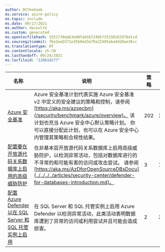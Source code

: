 ```yaml
---
author: DCtheGeek
ms.service: azure-policy
ms.topic: include
ms.date: 09/17/2021
ms.author: dacoulte
ms.custom: generated
ms.openlocfilehash: 5551739ab63ed0fa0167246b73525016297841cd
ms.sourcegitcommit: f6e2ea5571e35b9ed3a79a22485eba4d20ae36cc
ms.translationtype: HT
ms.contentlocale: zh-CN
ms.lasthandoff: 09/24/2021
ms.locfileid: "128618277"
---
```

|名称 |说明 |策略 |版本 |
|---|---|---|---|
|[Azure 安全基准](https://github.com/Azure/azure-policy/blob/master/built-in-policies/policySetDefinitions/Security%20Center/AzureSecurityCenter.json) |Azure 安全基准计划代表实施 Azure 安全基准 v2 中定义的安全建议的策略和控制，请参阅 [https://aka.ms/azsecbm](/security/benchmark/azure/overview)。 该计划也充当 Azure 安全中心默认策略计划。 你可以直接分配此计划，也可以在 Azure 安全中心内管理其策略和合规性结果。 |202 |30.1.0 |
|[配置要在开放源代码关系数据库上启用的高级威胁防护](https://github.com/Azure/azure-policy/blob/master/built-in-policies/policySetDefinitions/Security%20Center/ASC_AtpForOssDatabases.json) |在非基本层开放源代码关系数据库上启用高级威胁防护，以检测异常活动，包括对数据库进行的不寻常的和可能有害的访问或攻击尝试。 请参阅 [https://aka.ms/AzDforOpenSourceDBsDocu](../../../../articles/security-center/defender-for-databases-introduction.md)。 |3 |1.0.0 |
|[配置 Azure Defender 以在 SQL Server 和 SQL 托管实例上启用](https://github.com/Azure/azure-policy/blob/master/built-in-policies/policySetDefinitions/Security%20Center/ASC_AzureDefenderForSql.json) |在 SQL Server 和 SQL 托管实例上启用 Azure Defender 以检测异常活动，此类活动表明数据库遭到了异常的访问或利用尝试并且可能会造成损害。 |2 |2.0.0 |